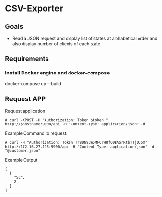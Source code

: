 # CSV-Exporter


## Goals

* Read a JSON request and display list of states at alphabetical order and also display number of clients of each state

## Requirements

### Install Docker engine and docker-compose

docker-compose up --build

## Request APP 

Request application

`# curl -XPOST -H "Authorization: Token $token " http://$hostname:9900/api -H "Content-Type: application/json" -d  `

Example Command to request:

`# curl -H "Authorization: Token Tr8DN93e6MFCrH8fO0BASrRtbTTjDJ5X" http://172.16.27.115:9900/api -H "Content-Type: application/json" -d "@customer.json"`

Example Output

```
[
  [
    "SC",
    2
  ]
]
```
